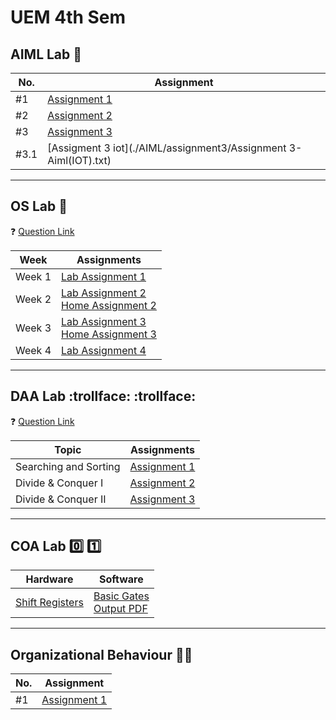 # UEM 4th Sem

## AIML Lab :brain:

| No. | Assignment                                   |
| --- | -------------------------------------------- |
| #1  | [Assignment 1](./AIML/assignment1/family.pl) |
| #2  | [Assignment 2](./AIML/assignment2)           |
| #3  | [Assignment 3](./AIML/assignment3)           |  
| #3.1    |[Assigment 3 iot](./AIML/assignment3/Assignment 3- Aiml(IOT).txt)   |

---

## OS Lab :penguin:

:question: [Question Link](https://drive.google.com/file/d/15o1MAmkMAReHyUHMT7VpRWZTr7DARHP_/view?usp=drivesdk)

| Week   | Assignments                                                              |
| ------ | ------------------------------------------------------------------------ |
| Week 1 | [Lab Assignment 1](./OS/lab1.md)                                         |
| Week 2 | [Lab Assignment 2](./OS/lab2.md) <br> [Home Assignment 2](./OS/home2.md) |
| Week 3 | [Lab Assignment 3](./OS/lab3.md) <br> [Home Assignment 3](./OS/home3.md) |
| Week 4 | [Lab Assignment 4](./OS/lab4.md)                                         |

---

## DAA Lab :trollface: :trollface:

:question: [Question Link](https://drive.google.com/file/d/1SKvDe8jgySiOxUjLt8G6e-yr7ajdNLxd/view?usp=share_link)

| Topic                 | Assignments                                 |
| --------------------- | ------------------------------------------- |
| Searching and Sorting | [Assignment 1](./DAA/assignment1/readme.md) |
| Divide & Conquer I    | [Assignment 2](./DAA/assignment2/readme.md) |
| Divide & Conquer II   | [Assignment 3](./DAA/assignment3/readme.md) |

---

## COA Lab :zero: :one:

| Hardware                                                                                               | Software                                                                                                                                  |
| ------------------------------------------------------------------------------------------------------ | ----------------------------------------------------------------------------------------------------------------------------------------- |
| [Shift Registers](https://drive.google.com/file/d/11cb8rPVw17eLTPiN5-_xJglYm9hL7dhI/view?usp=drivesdk) | [Basic Gates](./COA/basic_gates) <br> [Output PDF](https://drive.google.com/file/d/1mDPJ4xHWuDJwQdG7hmrQf6GTFcGvh91_/view?usp=share_link) |

---

## Organizational Behaviour :merman:

| No. | Assignment                                |
| --- | ----------------------------------------- |
| #1  | [Assignment 1](./OrgBehav/assignment1.md) |
